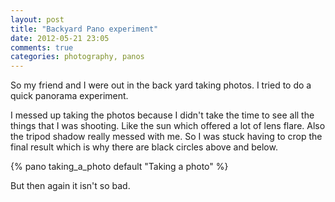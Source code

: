 ```yaml
---
layout: post
title: "Backyard Pano experiment"
date: 2012-05-21 23:05
comments: true
categories: photography, panos
---
```

So my friend and I were out in the back yard taking photos. I tried to do a
quick panorama experiment.

I messed up taking the photos because I didn't take the time to see all the
things that I was shooting. Like the sun which offered a lot of lens flare.
Also the tripod shadow really messed with me. So I was stuck having to crop the
final result which is why there are black circles above and below.

{% pano taking_a_photo default "Taking a photo" %}

But then again it isn't so bad.
